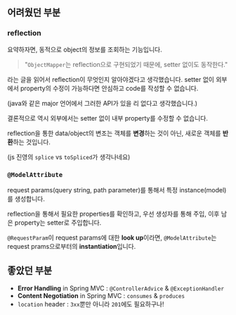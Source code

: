 ## 어려웠던 부분

### reflection

요약하자면, 동적으로 object의 정보를 조회하는 기능입니다.

> "`ObjectMapper`는 reflection으로 구현되었기 때문에, setter 없이도 동작한다."

라는 글을 읽어서 reflection이 무엇인지 알아야겠다고 생각했습니다.
setter 없이 외부에서 property의 수정이 가능하다면 안심하고 code를 작성할 수 없습니다.

(java와 같은 major 언어에서 그러한 API가 있을 리 없다고 생각했습니다.)

결론적으로 역시 외부에서는 setter 없이 내부 property를 수정할 수 없습니다.

reflection을 통한 data/object의 변조는 객체를 **변경**하는 것이 아닌,
새로운 객체를 **반환**하는 것입니다.

(js 진영의 `splice` vs `toSpliced`가 생각나네요)

### `@ModelAttribute`

request params(query string, path parameter)를 통해서
특정 instance(model)를 생성합니다.

reflection을 통해서 필요한 properties를 확인하고,
우선 생성자를 통해 주입, 이후 남은 property는 setter로 주입합니다.

`@RequestParam`이 request params에 대한 **look up**이라면,
`@ModelAttribute`는 request prams으로부터의 **instantiation**입니다.

## 좋았던 부분

- **Error Handling** in Spring MVC : `@ControllerAdvice` & `@ExceptionHandler`
- **Content Negotiation** in Spring MVC : `consumes` & `produces`
- `location` header : `3xx`뿐만 아니라 `201`에도 필요하구나!
